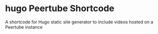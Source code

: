 # hugo Peertube Shortcode

A shortcode for Hugo static site generator to include videos hosted on a Peertube instance